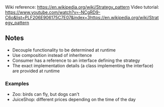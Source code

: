 Wiki reference: https://en.wikipedia.org/wiki/Strategy_pattern
Video tutorial: https://www.youtube.com/watch?v=-NCgRD9-C6o&list=PLF206E906175C7E07&index=3https://en.wikipedia.org/wiki/Strategy_pattern


## Notes
* Decouple functionality to be determined at runtime
* Use composition instead of inheritence
* Consumer has a reference to an interface defining the strategy
* The exact implementation details (a class implementing the interface) are provided at runtime

### Examples
* Zoo: birds can fly, but dogs can't
* JuiceShop: different prices depending on the time of the day
